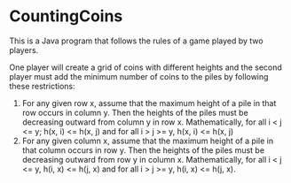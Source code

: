 # CountingCoins

This is a Java program that follows the rules of a game played by two players.

One player will create a grid of coins with different heights and the second player must add the minimum number of coins to the piles by following these restrictions:
1. For any given row x, assume that the maximum height of a pile in that row occurs in column y. Then the heights of the piles must be decreasing outward from column y in row x. Mathematically, for all i < j <= y; h(x, i) <= h(x, j) and for all i > j >= y, h(x, i) <= h(x, j)
2. For any given column x, assume that the maximum height of a pile in that column occurs in row y. Then the heights of the piles must be decreasing outward from row y in column x. Mathematically, for all i < j <= y, h(i, x) <= h(j, x) and for all i > j >= y, h(i, x) <= h(j, x).
